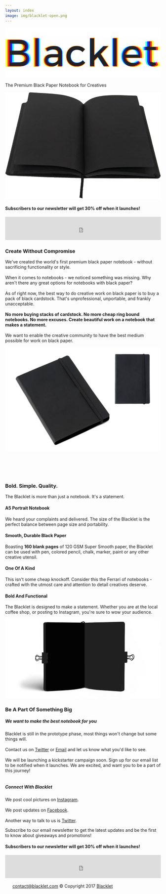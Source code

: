 ```yaml
--- 
layout: index 
image: img/blacklet-open.png 
---
```


<body class="theme--square" data-reveal-selectors="section:not(.masonry):not(:first-of-type):not(.parallax)">
	<div class="main-container">
		<section class="cover cover-9">
			<div class="container">
				<div class="row">
					<div class="col-md-8 col-sm-offset-2 text-center">
						<img alt="Logo" class="logo" src="img/Blacklet-logo.png">
						<p class="lead">The Premium Black Paper Notebook for Creatives</p>
					</div>
				</div>
				<div class="row">
					<div class="col-sm-12 text-center">
						<img class="cover__image" alt="Device" src="img/blacklet-open.png">
					</div>
				</div>
			</div>
		</section>
		<section>
			<div class="container">
				<div class="row">
					<div class="col-md-8 col-md-offset-2 text-center">
						<h4>Subscribers to our newsletter will get 30% off when it launches!</h4>
						<iframe
						scrolling="no"
						style="border:none!important;width:100%!important;height:75px;"
						src="https://buttondown.email/blacklet?as_embed=true"
						></iframe>
					</div>
				</div>
				<div class="row">
					<div class="col-md-8 col-md-offset-2 text-center">
						<h3> Create Without Compromise</h3>
						<p class="lead"> We've created the world's first premium black paper notebook - without sacrificing functionality or style.<br><br>When
							it comes to notebooks - we noticed something was missing. Why aren't there any great options for notebooks with black
							paper?
							<br><br>As of right now, the best way to do creative work on black paper is to buy a pack of black cardstock. That's
							unprofessional, unportable, and frankly unacceptable.<br><br><strong>No more buying stacks of cardstock. No more cheap ring bound notebooks. No more excuses. Create beautiful work on a notebook that makes a statement.</strong><br><br>We
							want to enable the creative community to have the best medium possible for work on black paper. </p>
					</div>
				</div>
			</div>
		</section>
		<section class="imagebg image--light height-60 parallax" data-overlay="1">
			<div class="background-image-holder">
				<img alt="image" src="img/Notebook_StockPhoto.png">
			</div>
			<div class="container pos-vertical-center">
				<div class="row">
					<div class="col-md-4 shop-item-detail">
						<h3><br></h3>
						<p><br></p>
						<div class="item__price">
							<span class="type--strikethrough"> </span>
							<span> </span>
						</div>
					</div>
				</div>
			</div>
		</section>
		<section class="features features-5">
			<div class="container">
				<div class="row">
					<div class="col-md-12 text-center">
						<h3>Bold. Simple. Quality.</h3>
						<p class="lead">
							The Blacklet is more than just a notebook. It's a statement.
						</p>
					</div>
					<div class="col-md-5 col-md-offset-1 col-md-6">
						<div class="feature feature-2">
							<div class="feature__title">
								<i class="icon icon-Open-Book"></i>
								<h4>A5 Portrait Notebook</h4>
							</div>
							<p>
								We heard your complaints and delivered. The size of the Blacklet is the perfect balance between page size and portability.
							</p>
						</div>
					</div>
					<div class="col-md-5 col-md-offset-1 col-md-6">
						<div class="feature feature-2">
							<div class="feature__title">
								<i class="icon icon-File-Edit"></i>
								<h4>Smooth, Durable Black Paper</h4>
							</div>
							<p>
								Boasting <strong>160 blank pages</strong> of 120 GSM Super Smooth paper, the Blacklet can be used with pen, colored pencil,
								chalk, marker, paint or any other creative utensil.
							</p>
						</div>
					</div>
					<div class="col-md-5 col-md-offset-1 col-md-6">
						<div class="feature feature-2">
							<div class="feature__title">
								<i class="icon icon-Yes"></i>
								<h4>One Of A Kind</h4>
							</div>
							<p>
								This isn't some cheap knockoff. Consider this the Ferrari of notebooks - crafted with the utmost care and attention to detail
								creatives deserve.
							</p>
						</div>
					</div>
					<div class="col-md-5 col-md-offset-1 col-md-6">
						<div class="feature feature-2">
							<div class="feature__title">
								<i class="icon icon-Contrast"></i>
								<h4>Bold And Functional</h4>
							</div>
							<p>
								The Blacklet is designed to make a statement. Whether you are at the local coffee shop, or posting to Instagram, you're sure
								to wow your audience.
							</p>
						</div>
					</div>
					<div class="col-md-8 col-md-offset-2">
						<img class="cover__image" alt="Blacklet" src="img/Notebook_Mockup_PaperClip.png">
					</div>
				</div>
			</div>
		</section>
		<section>
			<div class="container">
				<div class="row">
					<div class="col-md-10 col-md-offset-1 text-center">
						<div class="elements--title">
							<h3>Be A Part Of Something Big</h3>
						</div>
					</div>
					<div class="col-md-6">
						<div class="feature feature-3">
							<div class="feature__left">
								<i class="icon icon-Speach-Bubble4"></i>
							</div>
							<div class="feature__right">
								<h5>We want to make the best notebook for you</h5>
								<p>Blacklet is still in the prototype phase, most things won't change but some things will. <br><br> Contact us on
									<a href="https://twitter.com/theblacklet">Twitter</a> or <a href="mailto:contact@blacklet.com">Email</a> and let
									us know what you'd like to see.<br><br>We will be launching a kickstarter campaign soon. Sign up for our email list
									to be notified when it launches. We are excited, and want you to be a part of this journey!<br><br></p>
							</div>
						</div>
					</div>
					<div class="col-md-6">
						<div class="feature feature-3">
							<div class="feature__left">
								<i class="icon icon-Share"></i>
							</div>
							<div class="feature__right">
								<h5>Connect With Blacklet</h5>
								<p>We post cool pictures on <a href="https://instagram.com/theblacklet">Instagram</a>.
									<br><br>We post updates on <a href="https://facebook.com/theblacklet">Facebook</a>.
									<br><br>Another way to talk to us is <a href="https://twitter.com/theblacklet">Twitter</a>.</p>
								<p>
									Subscribe to our email newsletter to get the latest updates and be the first to know about giveaways and promotions!
								</p>
							</div>
						</div>
					</div>
				</div>
			</div>
		</section>
		<section>
			<div class="container">
				<div class="row">
					<div class="col-md-8 col-md-offset-2 text-center">
						<h4>Subscribers to our newsletter will get 30% off when it launches!</h4>
						<iframe
						scrolling="no"
						style="border:none!important;width:100%!important;height:75px;"
						src="https://buttondown.email/blacklet?as_embed=true"
						></iframe>
					</div>
				</div>
			</div>
		</section>
		<footer class="footer-3 bg--white text-center-xs">
			<div class="col-md-6 col-md-offset-3 text-center">
				<ul class="footer__navigation">
					<a class="type--underline" href="mailto:contact@blacklet.com">contact@blacklet.com</a>
					<span class="type--fine-print">© Copyright 2017 <a href="https://blacklet.com">Blacklet</a></span>
				</ul>
			</div>
		</footer>
	</div>
</body>